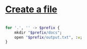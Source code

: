 [1]: https://rosettacode.org/wiki/Create_a_file

# [Create a file][1]

```raku
 
for '.', '' -> $prefix {
    mkdir "$prefix/docs";
    open "$prefix/output.txt", :w;
}
 
```